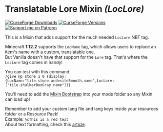 # Translatable Lore Mixin _(LocLore)_

[![CurseForge Downloads](https://cf.way2muchnoise.eu/loc-lore.svg)](https://legacy.curseforge.com/minecraft/mc-mods/loc-lore)
[![CurseForge Versions](https://cf.way2muchnoise.eu/versions/loc-lore.svg)](https://legacy.curseforge.com/minecraft/mc-mods/loc-lore)  
[![Support me on Patreon](https://img.shields.io/endpoint.svg?url=https%3A%2F%2Fshieldsio-patreon.vercel.app%2Fapi%3Fusername%3DKameiB%26type%3Dpatrons&style=flat)](https://patreon.com/KameiB)

This is a Mixin that adds support for the much needed `LocLore` NBT tag.  

Minecraft **1.12.2** supports the `LocName` tag, which allows users to replace an item's name with a custom, translatable one.  
But Vanilla doesn't have that support for the `Lore` tag. That's where the `LocLore` tag comes in handy!  

You can test with this command:  
`/give @p stone 1 0 {display:{LocName:"tile.stone.andesiteSmooth.name",LocLore:["tile.shulkerBoxGray.name"]}}`  

You'll need to add the [Mixin Bootstrap](https://www.curseforge.com/minecraft/mc-mods/mixinbootstrap) into your mods folder so any Mixin can load up!  

Remember to add your custom lang file and lang keys inside your resources folder or a Resource Pack!  
Example: `§cThis is a red text`  
About text formatting, check this [article](https://minecraft.fandom.com/wiki/Formatting_codes#Color_codes).  

